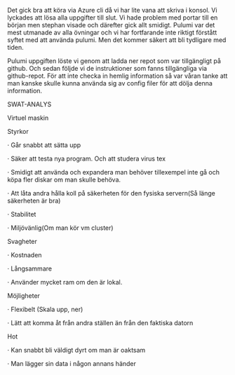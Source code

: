 Det gick bra att köra via Azure cli då vi har lite vana att skriva i konsol. Vi lyckades att lösa alla uppgifter till slut. Vi hade problem med portar till en början men stephan visade och därefter gick allt smidigt. Pulumi var det mest utmanade av alla övningar och vi har fortfarande inte riktigt förstått syftet med att använda pulumi. Men det kommer säkert att bli tydligare med tiden. 

 

Pulumi uppgiften löste vi genom att ladda ner repot som var tillgängligt på github. Och sedan följde vi de instruktioner som fanns tillgängliga via github-repot. För att inte checka in hemlig information så var våran tanke att man kanske skulle kunna använda sig av config filer för att dölja denna information. 

 

SWAT-ANALYS

Virtuel maskin

Styrkor

·     Går snabbt att sätta upp

·     Säker att testa nya program. Och att studera virus tex

·     Smidigt att använda och expandera man behöver tillexempel inte gå och köpa fler diskar om man skulle behöva.

·     Att låta andra hålla koll på säkerheten för den fysiska servern(Så länge säkerheten är bra)

·     Stabilitet 

·     Miljövänlig(Om man kör vm cluster)

Svagheter

·     Kostnaden

·     Långsammare

·     Använder mycket ram om den är lokal.

Möjligheter

·     Flexibelt (Skala upp, ner)

·     Lätt att komma åt från andra ställen än från den faktiska datorn

Hot

·     Kan snabbt bli väldigt dyrt om man är oaktsam

·     Man lägger sin data i någon annans händer